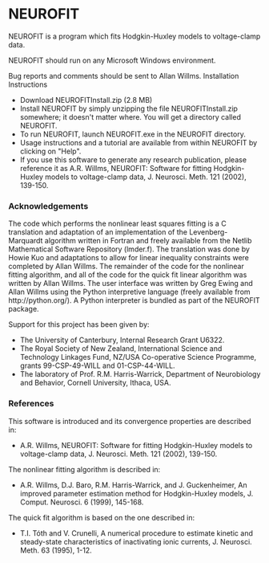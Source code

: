 # NEUROFIT
NEUROFIT is a program which fits Hodgkin-Huxley models to voltage-clamp data.

NEUROFIT should run on any Microsoft Windows environment.

Bug reports and comments should be sent to Allan Willms.
Installation Instructions
<ul>
  <li>  Download NEUROFITInstall.zip (2.8 MB)
 <li>   Install NEUROFIT by simply unzipping the file NEUROFITInstall.zip somewhere; it doesn't matter where. You will get a directory called NEUROFIT.
 <li>   To run NEUROFIT, launch NEUROFIT.exe in the NEUROFIT directory.
 <li>   Usage instructions and a tutorial are available from within NEUROFIT by clicking on "Help".
  <li>  If you use this software to generate any research publication, please reference it as
    A.R. Willms, NEUROFIT: Software for fitting Hodgkin-Huxley models to voltage-clamp data, J. Neurosci. Meth. 121 (2002), 139-150. 
      </ul>

<h3>Acknowledgements</h3>
The code which performs the nonlinear least squares fitting is a C translation and adaptation of an implementation of the Levenberg-Marquardt algorithm written in Fortran and freely available from the Netlib Mathematical Software Repository (lmder.f). The translation was done by Howie Kuo and adaptations to allow for linear inequality constraints were completed by Allan Willms. The remainder of the code for the nonlinear fitting algorithm, and all of the code for the quick fit linear algorithm was written by Allan Willms. The user interface was written by Greg Ewing and Allan Willms using the Python interpretive language (freely available from http://python.org/). A Python interpreter is bundled as part of the NEUROFIT package.

Support for this project has been given by:
<ul>
 <li>   The University of Canterbury, Internal Research Grant U6322.
 <li>  The Royal Society of New Zealand, International Science and Technology Linkages Fund, NZ/USA Co-operative Science Programme, grants 99-CSP-49-WILL and 01-CSP-44-WILL.
   <li> The laboratory of Prof. R.M. Harris-Warrick, Department of Neurobiology and Behavior, Cornell University, Ithaca, USA. 
</ul>

<h3>References</h3>
This software is introduced and its convergence properties are described in:
<ul>
<li>A.R. Willms, NEUROFIT: Software for fitting Hodgkin-Huxley models to voltage-clamp data, J. Neurosci. Meth. 121 (2002), 139-150.
    </ul>

The nonlinear fitting algorithm is described in:
<ul>
<li>A.R. Willms, D.J. Baro, R.M. Harris-Warrick, and J. Guckenheimer, An improved parameter estimation method for Hodgkin-Huxley models, J. Comput. Neurosci. 6 (1999), 145-168.
</ul>
The quick fit algorithm is based on the one described in:
<ul>
<li>T.I. Tóth and V. Crunelli, A numerical procedure to estimate kinetic and steady-state characteristics of inactivating ionic currents, J. Neurosci. Meth. 63 (1995), 1-12. 
    </ul>

